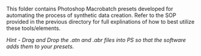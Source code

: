 This folder contains Photoshop Macrobatch presets developed for automating the process of synthetic data creation. Refer to the SOP provided in the previous directory for full explinations of how to best utilize these tools/elements.

*Hint - Drag and Drop the .atn and .abr files into PS so that the software adds them to your presets.*
